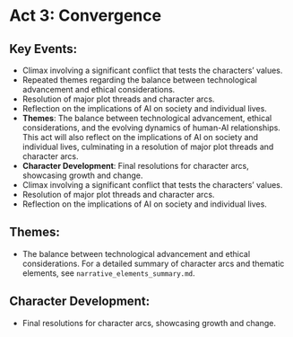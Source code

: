 # Act 3: Convergence

## Key Events:
- Climax involving a significant conflict that tests the characters’ values.
- Repeated themes regarding the balance between technological advancement and ethical considerations.
- Resolution of major plot threads and character arcs.
- Reflection on the implications of AI on society and individual lives.
- **Themes**: The balance between technological advancement, ethical considerations, and the evolving dynamics of human-AI relationships. This act will also reflect on the implications of AI on society and individual lives, culminating in a resolution of major plot threads and character arcs.
- **Character Development**: Final resolutions for character arcs, showcasing growth and change.
- Climax involving a significant conflict that tests the characters’ values.
- Resolution of major plot threads and character arcs.
- Reflection on the implications of AI on society and individual lives.

## Themes:
- The balance between technological advancement and ethical considerations. For a detailed summary of character arcs and thematic elements, see `narrative_elements_summary.md`.

## Character Development:
- Final resolutions for character arcs, showcasing growth and change.
